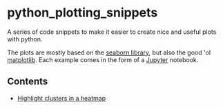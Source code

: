 python_plotting_snippets
========================

A series of code snippets to make it easier to create nice and useful plots with python.

The plots are mostly based on the [seaborn library](http://stanford.edu/~mwaskom/software/seaborn/),
but also the good 'ol [matplotlib](http://matplotlib.org/).
Each example comes in the form of a [Jupyter](https://jupyter.org/) notebook.

Contents
--------

* [Highlight clusters in a heatmap](notebooks/clusters.ipynb)
